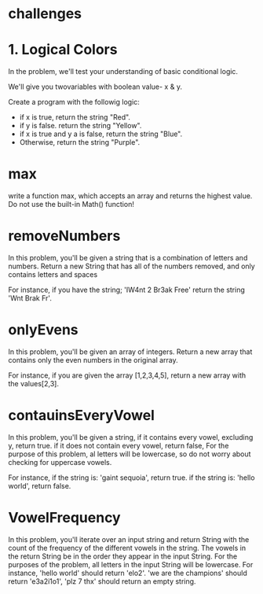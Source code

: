 # challenges
# 1. Logical Colors
In the problem, we'll test your understanding of basic conditional logic.

We'll give you twovariables with boolean value- x & y.

Create a program with the followig logic:
- if x is true, return the string "Red".
- if y is false. return the string "Yellow".
- if x is true and y a is false, return the string "Blue".
- Otherwise, return the string "Purple".

# max
write a function max, which accepts an array and returns the highest value. Do not use the built-in Math() function!

# removeNumbers
In this problem, you'll be given a string that is a combination of letters and numbers. Return a new String that has all of the numbers removed, and only contains letters and spaces

For instance, if you have the string; 'IW4nt 2 Br3ak Free' return the string 'Wnt Brak Fr'.

# onlyEvens
In this problem, you'll be given an array of integers. Return a new array that contains only the even numbers in the original array.

For instance, if you are given the array [1,2,3,4,5], return a new array with the values[2,3].

# contauinsEveryVowel
In this problem, you'll be given a string, if it contains every vowel, excluding y, return true. if it does not contain every vowel, return false, For the purpose of this problem, al letters will be lowercase, so do not worry about checking for uppercase vowels.

For instance, if the string is: 'gaint sequoia', return true. if the string is: 'hello world', return false.

# VowelFrequency
In this problem, you'll iterate over an input string and return String with the count of the frequency of the different vowels in the string. The vowels in the return String be in the order they appear in the input String. For the purposes of the problem, all letters in the input String will be lowercase.
For instance, 'hello world' should return 'elo2'. 'we are the champions' should return 'e3a2i1o1', 'plz 7 thx' should return an empty string.